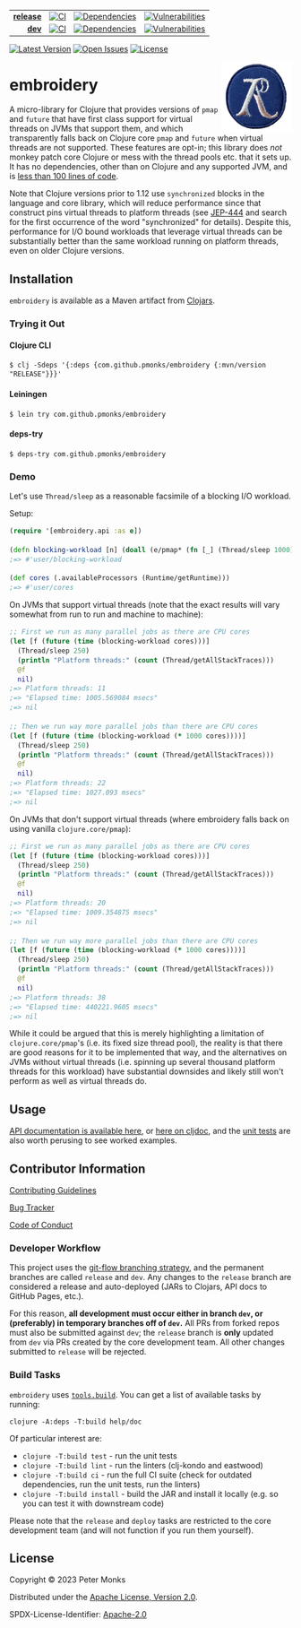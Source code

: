 | | | | |
|---:|:---:|:---:|:---:|
| [**release**](https://github.com/pmonks/embroidery/tree/release) | [![CI](https://github.com/pmonks/embroidery/actions/workflows/ci.yml/badge.svg?branch=release)](https://github.com/pmonks/embroidery/actions?query=workflow%3ACI+branch%3Arelease) | [![Dependencies](https://github.com/pmonks/embroidery/actions/workflows/dependencies.yml/badge.svg?branch=release)](https://github.com/pmonks/embroidery/actions?query=workflow%3Adependencies+branch%3Arelease) | [![Vulnerabilities](https://github.com/pmonks/embroidery/actions/workflows/vulnerabilities.yml/badge.svg?branch=release)](https://pmonks.github.io/embroidery/nvd/dependency-check-report.html) |
| [**dev**](https://github.com/pmonks/embroidery/tree/dev)  | [![CI](https://github.com/pmonks/embroidery/actions/workflows/ci.yml/badge.svg?branch=dev)](https://github.com/pmonks/embroidery/actions?query=workflow%3ACI+branch%3Adev) | [![Dependencies](https://github.com/pmonks/embroidery/actions/workflows/dependencies.yml/badge.svg?branch=dev)](https://github.com/pmonks/embroidery/actions?query=workflow%3Adependencies+branch%3Adev) | [![Vulnerabilities](https://github.com/pmonks/embroidery/actions/workflows/vulnerabilities.yml/badge.svg?branch=dev)](https://github.com/pmonks/embroidery/actions?query=workflow%3Avulnerabilities+branch%3Adev) |

[![Latest Version](https://img.shields.io/clojars/v/com.github.pmonks/embroidery)](https://clojars.org/com.github.pmonks/embroidery/) [![Open Issues](https://img.shields.io/github/issues/pmonks/embroidery.svg)](https://github.com/pmonks/embroidery/issues) [![License](https://img.shields.io/github/license/pmonks/embroidery.svg)](https://github.com/pmonks/embroidery/blob/dev/LICENSE)

<img alt="embroidery logo: a cross stitch rendition of the Clojure logo" align="right" width="25%" src="embroidery-logo.png">

# embroidery

A micro-library for Clojure that provides versions of `pmap` and `future` that have first class support for virtual threads on JVMs that support them, and which transparently falls back on Clojure core `pmap` and `future` when virtual threads are not supported.  These features are opt-in; this library does _not_ monkey patch core Clojure or mess with the thread pools etc. that it sets up.  It has no dependencies, other than on Clojure and any supported JVM, and is [less than 100 lines of code](https://github.com/pmonks/embroidery/tree/dev/src/embroidery).

Note that Clojure versions prior to 1.12 use `synchronized` blocks in the language and core library, which will reduce performance since that construct pins virtual threads to platform threads (see [JEP-444](https://openjdk.org/jeps/444) and search for the first occurrence of the word "synchronized" for details).  Despite this, performance for I/O bound workloads that leverage virtual threads can be substantially better than the same workload running on platform threads, even on older Clojure versions.

## Installation

`embroidery` is available as a Maven artifact from [Clojars](https://clojars.org/com.github.pmonks/embroidery).

### Trying it Out

#### Clojure CLI

```shell
$ clj -Sdeps '{:deps {com.github.pmonks/embroidery {:mvn/version "RELEASE"}}}'
```

#### Leiningen

```shell
$ lein try com.github.pmonks/embroidery
```

#### deps-try

```shell
$ deps-try com.github.pmonks/embroidery
```

### Demo

Let's use `Thread/sleep` as a reasonable facsimile of a blocking I/O workload.

Setup:

```clojure
(require '[embroidery.api :as e])

(defn blocking-workload [n] (doall (e/pmap* (fn [_] (Thread/sleep 1000)) (range n))))
;=> #'user/blocking-workload

(def cores (.availableProcessors (Runtime/getRuntime)))
;=> #'user/cores
```

On JVMs that support virtual threads (note that the exact results will vary somewhat from run to run and machine to machine):

```clojure
;; First we run as many parallel jobs as there are CPU cores
(let [f (future (time (blocking-workload cores)))]
  (Thread/sleep 250)
  (println "Platform threads:" (count (Thread/getAllStackTraces)))
  @f
  nil)
;=> Platform threads: 11
;=> "Elapsed time: 1005.569084 msecs"
;=> nil

;; Then we run way more parallel jobs than there are CPU cores
(let [f (future (time (blocking-workload (* 1000 cores))))]
  (Thread/sleep 250)
  (println "Platform threads:" (count (Thread/getAllStackTraces)))
  @f
  nil)
;=> Platform threads: 22
;=> "Elapsed time: 1027.093 msecs"
;=> nil
```

On JVMs that don't support virtual threads (where embroidery falls back on using vanilla `clojure.core/pmap`):

```clojure
;; First we run as many parallel jobs as there are CPU cores
(let [f (future (time (blocking-workload cores)))]
  (Thread/sleep 250)
  (println "Platform threads:" (count (Thread/getAllStackTraces)))
  @f
  nil)
;=> Platform threads: 20
;=> "Elapsed time: 1009.354875 msecs"
;=> nil

;; Then we run way more parallel jobs than there are CPU cores
(let [f (future (time (blocking-workload (* 1000 cores))))]
  (Thread/sleep 250)
  (println "Platform threads:" (count (Thread/getAllStackTraces)))
  @f
  nil)
;=> Platform threads: 38
;=> "Elapsed time: 440221.9605 msecs"
;=> nil
```

While it could be argued that this is merely highlighting a limitation of `clojure.core/pmap`'s (i.e. its fixed size thread pool), the reality is that there are good reasons for it to be implemented that way, and the alternatives on JVMs without virtual threads (i.e. spinning up several thousand platform threads for this workload) have substantial downsides and likely still won't perform as well as virtual threads do.

## Usage

[API documentation is available here](https://pmonks.github.io/embroidery/), or [here on cljdoc](https://cljdoc.org/d/com.github.pmonks/embroidery/), and the [unit tests](https://github.com/pmonks/embroidery/blob/dev/test/embroidery/api_test.clj) are also worth perusing to see worked examples.

## Contributor Information

[Contributing Guidelines](https://github.com/pmonks/embroidery/blob/release/.github/CONTRIBUTING.md)

[Bug Tracker](https://github.com/pmonks/embroidery/issues)

[Code of Conduct](https://github.com/pmonks/embroidery/blob/release/.github/CODE_OF_CONDUCT.md)

### Developer Workflow

This project uses the [git-flow branching strategy](https://nvie.com/posts/a-successful-git-branching-model/), and the permanent branches are called `release` and `dev`.  Any changes to the `release` branch are considered a release and auto-deployed (JARs to Clojars, API docs to GitHub Pages, etc.).

For this reason, **all development must occur either in branch `dev`, or (preferably) in temporary branches off of `dev`.**  All PRs from forked repos must also be submitted against `dev`; the `release` branch is **only** updated from `dev` via PRs created by the core development team.  All other changes submitted to `release` will be rejected.

### Build Tasks

`embroidery` uses [`tools.build`](https://clojure.org/guides/tools_build). You can get a list of available tasks by running:

```
clojure -A:deps -T:build help/doc
```

Of particular interest are:

* `clojure -T:build test` - run the unit tests
* `clojure -T:build lint` - run the linters (clj-kondo and eastwood)
* `clojure -T:build ci` - run the full CI suite (check for outdated dependencies, run the unit tests, run the linters)
* `clojure -T:build install` - build the JAR and install it locally (e.g. so you can test it with downstream code)

Please note that the `release` and `deploy` tasks are restricted to the core development team (and will not function if you run them yourself).

## License

Copyright © 2023 Peter Monks

Distributed under the [Apache License, Version 2.0](http://www.apache.org/licenses/LICENSE-2.0).

SPDX-License-Identifier: [Apache-2.0](https://spdx.org/licenses/Apache-2.0)
